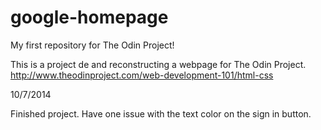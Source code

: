 google-homepage
===============

My first repository for The Odin Project!

This is a project de and reconstructing a webpage for The Odin Project.
http://www.theodinproject.com/web-development-101/html-css

10/7/2014

Finished project.  Have one issue with the text color on the sign in button.